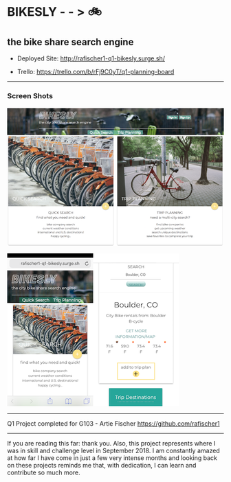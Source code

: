 # BIKESLY  - - > 🚲
## the bike share search engine 

* Deployed Site: http://rafischer1-q1-bikesly.surge.sh/

* Trello: https://trello.com/b/rFj9C0yT/q1-planning-board

---

### Screen Shots

![desktop](./resources/desktop-screen-shot-Bikesly.PNG)

![mobile-screen](./resources/bikesley-home-screen-1.PNG)![mobile-screen](./resources/bikesly-trip-plan-screen-shot-1.PNG)

---
Q1 Project completed for G103 - Artie Fischer
https://github.com/rafischer1


---
If you are reading this far: thank you. Also, this project represents where I was in skill and challenge level in September 2018. I am constantly amazed at how far I have come in just a few very intense months and looking back on these projects reminds me that, with dedication, I can learn and contribute so much more. 
